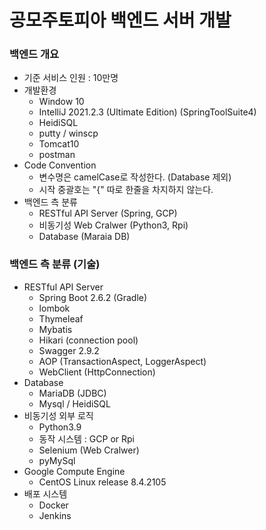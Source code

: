 # 공모주토피아 백엔드 서버 개발

### 백엔드 개요

- 기준 서비스 인원 : 10만명
- 개발환경
    - Window 10
    - IntelliJ 2021.2.3 (Ultimate Edition) (SpringToolSuite4)
    - HeidiSQL
    - putty / winscp
    - Tomcat10
    - postman
- Code Convention
    - 변수명은 camelCase로 작성한다. (Database 제외)
    - 시작 중괄호는 "{" 따로 한줄을 차지하지 않는다.
- 백엔드 측 분류
    - RESTful API Server (Spring, GCP)
    - 비동기성 Web Cralwer (Python3, Rpi)
    - Database (Maraia DB)

### 백엔드 측 분류 (기술)

- RESTful API Server
    - Spring Boot 2.6.2 (Gradle)
    - lombok
    - Thymeleaf
    - Mybatis
    - Hikari (connection pool)
    - Swagger 2.9.2
    - AOP (TransactionAspect, LoggerAspect)
    - WebClient (HttpConnection)
- Database
    - MariaDB (JDBC)
    - Mysql / HeidiSQL
- 비동기성 외부 로직
    - Python3.9
    - 동작 시스템 : GCP or Rpi
    - Selenium (Web Cralwer)
    - pyMySql
- Google Compute Engine
    - CentOS Linux release 8.4.2105
- 배포 시스템
    - Docker
    - Jenkins

